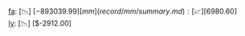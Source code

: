 [fa](record/fa/summary.md): [📉] [$-893039.99]  
[mm](record/mm/summary.md): [📈] [$6980.60]  
[ly](record/ly/summary.md): [📉] [$-2912.00]  
